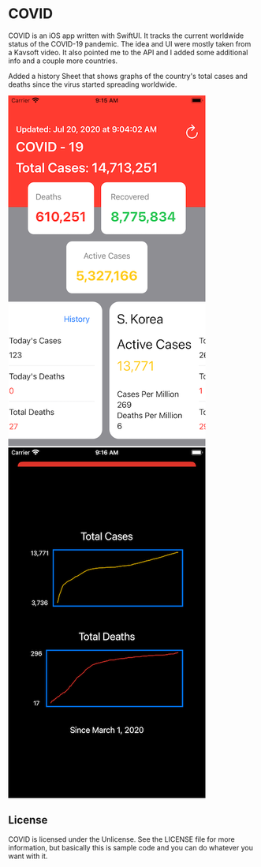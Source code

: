 # COVID

COVID is an iOS app written with SwiftUI. It tracks the current worldwide status of the COVID-19 pandemic. The idea and UI were mostly taken from a Kavsoft video. It also pointed me to the API and I added some additional info and a couple more countries.

Added a history Sheet that shows graphs of the country's total cases and deaths since the virus started spreading worldwide.


<img src="Screenshot.png" style="margin-right: 60px;">
<img src="Screenshot2.png">


## License

COVID is licensed under the Unlicense. See the LICENSE file for more information, but basically this is sample code and you can do whatever you want with it.
